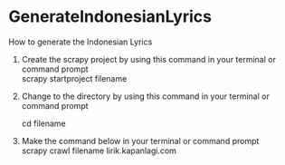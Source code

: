 # GenerateIndonesianLyrics
How to generate the Indonesian Lyrics
1. Create the scrapy project by using this command in your terminal or command prompt  
   scrapy startproject filename
   
2. Change to the directory by using this command in your terminal or command prompt
   
   cd filename

3. Make the command below in your terminal or command prompt    
   scrapy crawl filename lirik.kapanlagi.com

